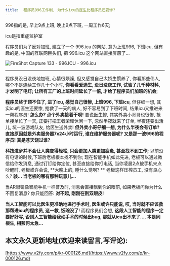 ```yaml
---
title:  程序员996工作制, 为什么icu的医生比程序员还要惨?
---
```


996指的是, 早上9点上班, 晚上9点下班, 一周工作6天;



icu是指重症监护室

程序员们为了反对加班, 建立了一个 996.icu 的网站, 意为上班996, 下班icu, 但有趣的是, 中国的互联网巨头们, 把 996.icu 这个网站直接屏蔽了...

![FireShot Capture 133 - 996.ICU - 996.icu](https://www.v2fy.com/asset/0i/jikemiji/jikemiji-md/kr-000126.assets/FireShot%20Capture%20133%20-%20996.ICU%20-%20996.icu.png)



---


程序员没日没夜地加班, 心情很烦躁, 但又感觉自己太娇生惯养了, 你看那些伟人, 哪个不是连续工作几十个小时, **你看看爱迪生, 没日没夜工作, 试验了几千种材料, 才发明了电灯; 让所有工厂的上班时间延长了一倍, 才给了程序员们加班的机会**; 


**程序员终于顶不住了, 进了icu, 感觉自己很惨, 上班996, 下班icu**, 但仔细一想, 其实icu的医生还要惨, 抢救了一天的病人, 好不容易到了下班时间, 结果icu又推进来一帮程序员! **怎么办? 点个外卖接着干呗!** 要说医生惨, 其实外卖小哥哥也很惨, 抢单接单忙了一天, 正要打把王者荣耀休闲一下, 忽然半夜就来了订单, 半夜还要出活儿, 坑一波游戏队友, 给医生送外卖!  **但外卖小哥仔细一想, 为什么半夜会有订单? 直接原因就是外卖服务器7x24小时运行, 谁在维护服务器呢? 又是那一波996的程序员! 真是苍天饶过谁?**


**科技进步并不会让人类变得轻松, 只会更加人类更加疲惫, 甚至找不到工作;** 以前没有电话的时候,下班后老板根本找不到你; 现在智能手机如此先进, 老板可以通过微信给你发消息, 通过钉钉给你定位, 甚至直接给你打电话, 当你凌晨2点被手机来点吵醒时, 老板或许会说, **大晚上的, 睡什么觉啊? ** 老板这样压榨员工, 没有良心么? **骇... 当老板的哪有那种玩意儿...**


当AR眼镜像智能手机一样普及时, 消息会直接飘到你的眼前, 如果老板问你为什么不回复消息? 你只能回答: **对不起, 刚刚在割双眼皮!**


**当人工智能可以比医生更准确地进行手术时, 医生或许只能说, 哎, 当时就不应该救那帮进icu的程序员, 这一救, 饭碗没了**!  而程序员们会想, **这段人工智能的程序一定要好好写, 否则人工智能给我动手术的时候出bug, 那就从icu出不来了...**,  **本是同根生, 相煎何太急...**







## 本文永久更新地址(欢迎来读留言,写评论):

[https://www.v2fy.com/p/kr-000126.md](https://www.v2fy.com/p/kr-000126.md)

